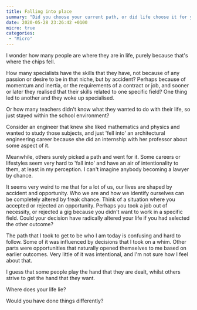 ```yaml
---
title: Falling into place
summary: "Did you choose your current path, or did life choose it for you?"
date: 2020-05-28 23:26:42 +0100
micro: true
categories:
 - "Micro"
---
```

I wonder how many people are where they are in life, purely because that's where the chips fell.

How many specialists have the skills that they have, not because of any passion or desire to be in that niche, but by accident? Perhaps because of momentum and inertia, or the requirements of a contract or job, and sooner or later they realised that their skills related to one specific field? One thing led to another and they woke up specialised.

Or how many teachers didn't know what they wanted to do with their life, so just stayed within the school environment?

Consider an engineer that knew she liked mathematics and physics and wanted to study those subjects, and just 'fell into' an architectural engineering career because she did an internship with her professor about some aspect of it.

Meanwhile, others surely picked a path and went for it. Some careers or lifestyles seem very hard to 'fall into' and have an air of intentionality to them, at least in my perception. I can't imagine anybody becoming a lawyer by chance.

It seems very weird to me that for a lot of us, our lives are shaped by accident and opportunity. Who we are and how we identify ourselves can be completely altered by freak chance. Think of a situation where you accepted or rejected an opportunity. Perhaps you took a job out of necessity, or rejected a gig because you didn't want to work in a specific field. Could your decision have radically altered your life if you had selected the other outcome?

The path that I took to get to be who I am today is confusing and hard to follow. Some of it was influenced by decisions that I took on a whim. Other parts were opportunities that naturally opened themselves to me based on earlier outcomes. Very little of it was intentional, and I'm not sure how I feel about that.

I guess that some people play the hand that they are dealt, whilst others strive to get the hand that they want.

Where does your life lie?

Would you have done things differently?